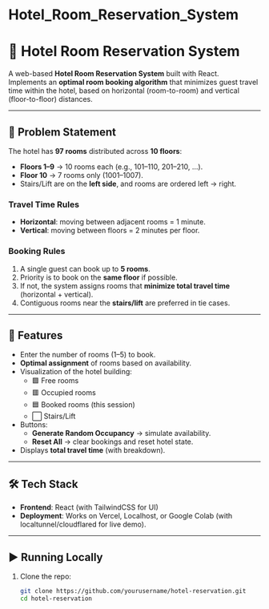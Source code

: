 # Hotel_Room_Reservation_System
# 🏨 Hotel Room Reservation System

A web-based **Hotel Room Reservation System** built with React.  
Implements an **optimal room booking algorithm** that minimizes guest travel time within the hotel, based on horizontal (room-to-room) and vertical (floor-to-floor) distances.  

---

## 📌 Problem Statement
The hotel has **97 rooms** distributed across **10 floors**:
- **Floors 1–9** → 10 rooms each (e.g., 101–110, 201–210, …).
- **Floor 10** → 7 rooms only (1001–1007).
- Stairs/Lift are on the **left side**, and rooms are ordered left → right.

### Travel Time Rules
- **Horizontal**: moving between adjacent rooms = 1 minute.
- **Vertical**: moving between floors = 2 minutes per floor.

### Booking Rules
1. A single guest can book up to **5 rooms**.
2. Priority is to book on the **same floor** if possible.
3. If not, the system assigns rooms that **minimize total travel time** (horizontal + vertical).
4. Contiguous rooms near the **stairs/lift** are preferred in tie cases.

---

## 🚀 Features
- Enter the number of rooms (1–5) to book.
- **Optimal assignment** of rooms based on availability.
- Visualization of the hotel building:
  - 🟩 Free rooms  
  - 🟥 Occupied rooms  
  - 🟦 Booked rooms (this session)  
  - ⬜ Stairs/Lift
- Buttons:
  - **Generate Random Occupancy** → simulate availability.
  - **Reset All** → clear bookings and reset hotel state.
- Displays **total travel time** (with breakdown).

---

## 🛠️ Tech Stack
- **Frontend**: React (with TailwindCSS for UI)
- **Deployment**: Works on Vercel, Localhost, or Google Colab (with localtunnel/cloudflared for live demo).

---

## ▶️ Running Locally
1. Clone the repo:
   ```bash
   git clone https://github.com/yourusername/hotel-reservation.git
   cd hotel-reservation
